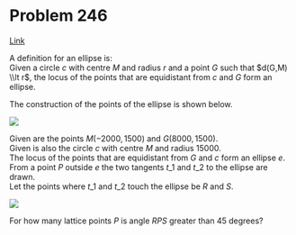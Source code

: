 # Problem 246

[Link](https://projecteuler.net/problem=246)

A definition for an ellipse is:  
Given a circle $c$ with centre $M$ and radius $r$ and a point $G$ such that $d(G,M) \\lt r$, the locus of the points that are equidistant from $c$ and $G$ form an ellipse. 

The construction of the points of the ellipse is shown below.

![](resources/images/0246_anim.gif?1678992055)

Given are the points $M(-2000,1500)$ and $G(8000,1500)$.  
Given is also the circle $c$ with centre $M$ and radius $15000$.  
The locus of the points that are equidistant from $G$ and $c$ form an ellipse $e$.  
From a point $P$ outside $e$ the two tangents $t\_1$ and $t\_2$ to the ellipse are drawn.  
Let the points where $t\_1$ and $t\_2$ touch the ellipse be $R$ and $S$. 

![](resources/images/0246_ellipse.gif?1678992055)

For how many lattice points $P$ is angle $RPS$ greater than $45$ degrees?
